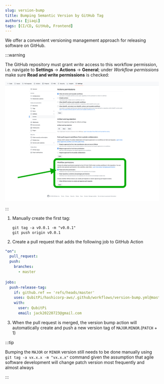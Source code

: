 ```yaml
---
slug: version-bump
title: Bumping Semantic Version by GitHub Tag
authors: [jiaqi]
tags: [CI/CD, GitHub, Frontend]
---
```


[//]: # (Copyright Jiaqi Liu)

[//]: # (Licensed under the Apache License, Version 2.0 &#40;the "License"&#41;;)
[//]: # (you may not use this file except in compliance with the License.)
[//]: # (You may obtain a copy of the License at)

[//]: # (    http://www.apache.org/licenses/LICENSE-2.0)

[//]: # (Unless required by applicable law or agreed to in writing, software)
[//]: # (distributed under the License is distributed on an "AS IS" BASIS,)
[//]: # (WITHOUT WARRANTIES OR CONDITIONS OF ANY KIND, either express or implied.)
[//]: # (See the License for the specific language governing permissions and)
[//]: # (limitations under the License.)

We offer a convenient versioning management approach for releasing software on GitHub.

<!--truncate-->

:::warning

The GitHub repository must grant *write* access to this workflow permission, i.e. navigate to **Settings** ->
**Actions** -> **General**; under *Workflow permissions* make sure **Read and write permissions** is checked:

![Error loading permissions.png](./permission.png)

:::

1. Manually create the first tag:

   ```shell
   git tag -a v0.0.1 -m "v0.0.1"
   git push origin v0.0.1
   ```

2. Create a pull request that adds the following job to GitHub Action

  ```yaml
  "on":
    pull_request:
    push:
      branches:
        - master

  jobs:
    push-release-tag:
      if: github.ref == 'refs/heads/master'
      uses: QubitPi/hashicorp-aws/.github/workflows/version-bump.yml@master
      with:
        user: QubitPi
        email: jack20220723@gmail.com
  ```

3. When the pull request is merged, the version bump action will automatically create and push a new version tag of
   `MAJOR`.`MINOR`.(`PATCH` + 1)

:::tip

Bumping the `MAJOR` or `MINOR` version still needs to be done manually using `git tag -a vx.x.x -m "vx.x.x"` command
given the assumption that agile software development will change patch version most frequently and almost always

:::

